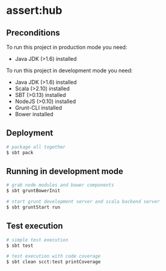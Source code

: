 # assert:hub

## Preconditions

To run this project in production mode you need:

* Java JDK (>1.6) installed

To run this project in development mode you need:

* Java JDK (>1.6) installed
* Scala (>2.10) installed
* SBT (>0.13) installed
* NodeJS (>0.10) installed
* Grunt-CLI installed
* Bower installed

## Deployment

```bash
# package all together
$ sbt pack
```

## Running in development mode

```bash
# grab node modules and bower components
$ sbt gruntBowerInit

# start grunt development server and scala backend server
$ sbt gruntStart run
```

## Test execution

```bash
# simple test execution
$ sbt test

# test execution with code coverage
$ sbt clean scct:test printCoverage
```

